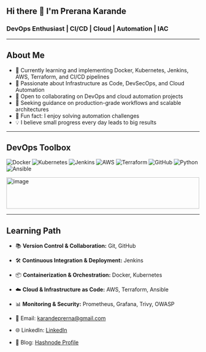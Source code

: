 ## Hi there 👋 I'm Prerana Karande

### DevOps Enthusiast | CI/CD | Cloud | Automation | IAC

---

## About Me
- 🌱 Currently learning and implementing Docker, Kubernetes, Jenkins, AWS, Terraform, and CI/CD pipelines
- 🚀 Passionate about Infrastructure as Code, DevSecOps, and Cloud Automation
- 🤝 Open to collaborating on DevOps and cloud automation projects
- 🎯 Seeking guidance on production-grade workflows and scalable architectures
- 🔧 Fun fact: I enjoy solving automation challenges
- 💡 I believe small progress every day leads to big results

---


## DevOps Toolbox
![Docker](https://img.shields.io/badge/-Docker-2496ED?style=flat&logo=docker)
![Kubernetes](https://img.shields.io/badge/-Kubernetes-326CE5?style=flat&logo=kubernetes)
![Jenkins](https://img.shields.io/badge/-Jenkins-D24939?style=flat&logo=jenkins)
![AWS](https://img.shields.io/badge/-AWS-232F3E?style=flat&logo=amazonaws)
![Terraform](https://img.shields.io/badge/-Terraform-7B42BC?style=flat&logo=terraform)
![GitHub](https://img.shields.io/badge/-GitHub-181717?style=flat&logo=github)
![Python](https://img.shields.io/badge/-Python-3776AB?style=flat&logo=python)
![Ansible](https://img.shields.io/badge/-Ansible-EE0000?style=flat&logo=ansible)

<img width="503" height="82" alt="image" src="https://github.com/user-attachments/assets/5ac34d12-f168-4e2f-b2ae-6507934902f2" />

---


## Learning Path

- 📚 **Version Control & Collaboration:** Git, GitHub
- 🛠️ **Continuous Integration & Deployment:** Jenkins
- 📦 **Containerization & Orchestration:** Docker, Kubernetes
- ☁️ **Cloud & Infrastructure as Code:** AWS, Terraform, Ansible
- 📊 **Monitoring & Security:** Prometheus, Grafana, Trivy, OWASP


- 📧 Email: karandeprerna@gmail.com
- 🌐 LinkedIn: [LinkedIn](https://www.linkedin.com/in/prerana-karande-077677209-devops/)
- 🔗 Blog: [Hashnode Profile](https://hashnode.com/@PreranaBlog)



<!--
**prernask/prernask** is a ✨ _special_ ✨ repository because its `README.md` (this file) appears on your GitHub profile.

Here are some ideas to get you started:

- 🔭 I’m currently working on ...
- 🌱 I’m currently learning ...
- 👯 I’m looking to collaborate on ...
- 🤔 I’m looking for help with ...
- 💬 Ask me about ...
- 📫 How to reach me: ...
- 😄 Pronouns: ...
- ⚡ Fun fact: ...
-->
